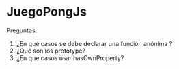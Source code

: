 # JuegoPongJs

Preguntas: 

1. ¿En qué casos se debe declarar una función anónima ?
2. ¿Qué son los prototype?
3. ¿En que casos usar hasOwnProperty? 
